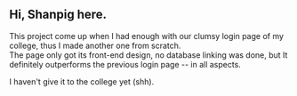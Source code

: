 ## Hi, Shanpig here.
This project come up when I had enough with our clumsy login page of my college, thus I made another one from scratch. <br>
The page only got its front-end design, no database linking was done, but It definitely outperforms the previous login page -- in all aspects.

I haven't give it to the college yet (shh).
